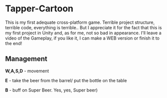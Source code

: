 # Tapper-Cartoon
 
This is my first adequate cross-platform game. Terrible project structure, terrible code, everything is terrible.. 
But I appreciate it for the fact that this is my first project in Unity and, as for me, not so bad in appearance. 
I'll leave a video of the Gameplay, if you like it, I can make a WEB version or finish it to the end!

## Management
**W,A,S,D** - movement

**E** - take the beer from the barrel/ put the bottle on the table

**B** - buff on Super Beer. Yes, yes, Super beer)
